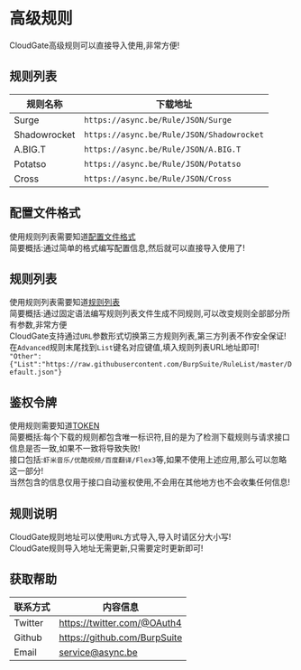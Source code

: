 高级规则
===========================
CloudGate高级规则可以直接导入使用,非常方便!

规则列表
------
|规则名称|下载地址|
|----|-----|
|Surge|`https://async.be/Rule/JSON/Surge`|
|Shadowrocket|`https://async.be/Rule/JSON/Shadowrocket`|
|A.BIG.T|`https://async.be/Rule/JSON/A.BIG.T`|
|Potatso|`https://async.be/Rule/JSON/Potatso`|
|Cross|`https://async.be/Rule/JSON/Cross`|

配置文件格式
------
使用规则列表需要知道[配置文件格式](https://github.com/BurpSuite/RuleManual/blob/master/Manual/JSON.MD)<br>
简要概括:通过简单的格式编写配置信息,然后就可以直接导入使用了!<br>

规则列表
------
使用规则列表需要知道[规则列表](https://github.com/BurpSuite/RuleList/blob/master/README.MD)<br>
简要概括:通过固定语法编写规则列表文件生成不同规则,可以改变规则全部部分所有参数,非常方便<br>
CloudGate支持通过`URL`参数形式切换第三方规则列表,第三方列表不作安全保证!<br>
在`Advanced`规则末尾找到`List`键名对应键值,填入规则列表URL地址即可!<br>
`"Other":{"List":"https://raw.githubusercontent.com/BurpSuite/RuleList/master/Default.json"}`<br>

鉴权令牌
------
使用规则需要知道[TOKEN](https://github.com/BurpSuite/RuleManual/blob/master/Manual/Token.MD)<br>
简要概括:每个下载的规则都包含唯一标识符,目的是为了检测下载规则与请求接口信息是否一致,如果不一致将导致失败!<br>
接口包括:`虾米音乐/优酷视频/百度翻译/Flex3`等,如果不使用上述应用,那么可以忽略这一部分!<br>
当然包含的信息仅用于接口自动鉴权使用,不会用在其他地方也不会收集任何信息!

规则说明
------
CloudGate规则地址可以使用`URL`方式导入,导入时请区分大小写!<br>
CloudGate规则导入地址无需更新,只需要定时更新即可!

获取帮助
------
|联系方式|内容信息|
|----|----|
|Twitter|https://twitter.com/@OAuth4|
|Github|https://github.com/BurpSuite|
|Email|service@async.be|

